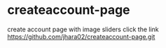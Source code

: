 # createaccount-page
create account page with image sliders
click the link https://github.com/jhara02/createaccount-page.git
